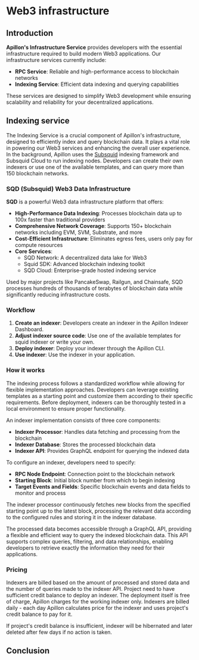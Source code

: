 # Web3 infrastructure

## Introduction

**Apillon's Infrastructure Service** provides developers with the essential infrastructure required to build modern Web3 applications. Our infrastructure services currently include:

- **RPC Service**: Reliable and high-performance access to blockchain networks
- **Indexing Service**: Efficient data indexing and querying capabilities

These services are designed to simplify Web3 development while ensuring scalability and reliability for your decentralized applications.

## Indexing service

The Indexing Service is a crucial component of Apillon's infrastructure, designed to efficiently index and query blockchain data. It plays a vital role in powering our Web3 services and enhancing the overall user experience.
In the background, Apillon uses the [Subsquid](https://subsquid.io/) indexing framework and Subsquid Cloud to run indexing nodes.
Developers can create their own indexers or use one of the available templates, and can query more than 150 blockchain networks.

### SQD (Subsquid) Web3 Data Infrastructure

**SQD** is a powerful Web3 data infrastructure platform that offers:

- **High-Performance Data Indexing**: Processes blockchain data up to 100x faster than traditional providers
- **Comprehensive Network Coverage**: Supports 150+ blockchain networks including EVM, SVM, Substrate, and more
- **Cost-Efficient Infrastructure**: Eliminates egress fees, users only pay for compute resources
- **Core Services**:
  - SQD Network: A decentralized data lake for Web3
  - Squid SDK: Advanced blockchain indexing toolkit
  - SQD Cloud: Enterprise-grade hosted indexing service

Used by major projects like PancakeSwap, Railgun, and Chainsafe, SQD processes hundreds of thousands of terabytes of blockchain data while significantly reducing infrastructure costs.

### Workflow

1. **Create an indexer**: Developers create an indexer in the Apillon Indexer Dashboard.
2. **Adjust indexer source code**: Use one of the available templates for squid indexer or write your own.
3. **Deploy indexer**: Deploy your indexer through the Apillon CLI.
4. **Use indexer**: Use the indexer in your application.

### How it works

The indexing process follows a standardized workflow while allowing for flexible implementation approaches. Developers can leverage existing templates as a starting point and customize them according to their specific requirements. Before deployment, indexers can be thoroughly tested in a local environment to ensure proper functionality.

An indexer implementation consists of three core components:

- **Indexer Processor**: Handles data fetching and processing from the blockchain
- **Indexer Database**: Stores the processed blockchain data
- **Indexer API**: Provides GraphQL endpoint for querying the indexed data

To configure an indexer, developers need to specify:

- **RPC Node Endpoint**: Connection point to the blockchain network
- **Starting Block**: Initial block number from which to begin indexing
- **Target Events and Fields**: Specific blockchain events and data fields to monitor and process

The indexer processor continuously fetches new blocks from the specified starting point up to the latest block, processing the relevant data according to the configured rules and storing it in the indexer database.

The processed data becomes accessible through a GraphQL API, providing a flexible and efficient way to query the indexed blockchain data. This API supports complex queries, filtering, and data relationships, enabling developers to retrieve exactly the information they need for their applications.

### Pricing

Indexers are billed based on the amount of processed and stored data and the number of queries made to the indexer API.
Project need to have sufficient credit balance to deploy an indexer. The deployment itself is free of charge, Apillon charges for the working indexer only.
Indexers are billed daily - each day Apillon calculates price for the indexer and uses project's credit balance to pay for it.

If project's credit balance is insufficient, indexer will be hibernated and later deleted after few days if no action is taken.

## Conclusion
